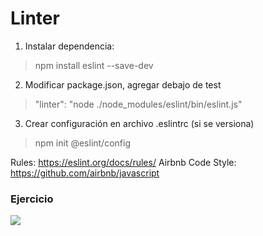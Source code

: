# Linter

1. Instalar dependencia:

> npm install eslint --save-dev

2. Modificar package.json, agregar debajo de test

> "linter": "node ./node_modules/eslint/bin/eslint.js"

3. Crear configuración en archivo .eslintrc (si se versiona)

> npm init @eslint/config

Rules: https://eslint.org/docs/rules/
Airbnb Code Style: https://github.com/airbnb/javascript


### Ejercicio

<a href="https://github.com/LaunchX-InnovaccionVirtual/MissionNodeJS/blob/main/semanas/semana_4/2_api_fizzbuzz_parte2.md" target="_blank"><img src="https://img.shields.io/badge/🔗link-LAUNCH X 2022-blue?style=for-the-badge"></a>
